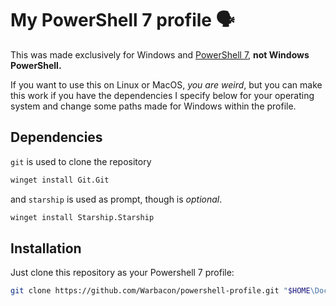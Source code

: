# My PowerShell 7 profile 🗣️

This was made exclusively for Windows and [PowerShell
7](https://learn.microsoft.com/en-us/powershell/scripting/install/installing-powershell-on-windows),
**not Windows PowerShell.**

If you want to use this on Linux or MacOS, *you are weird*, but you can make
this work if you have the dependencies I specify below for your operating
system and change some paths made for Windows within the profile.

## Dependencies

``git`` is used to clone the repository

```sh
winget install Git.Git
```

and ``starship`` is used as prompt, though is *optional*.

```sh
winget install Starship.Starship
```

## Installation

Just clone this repository as your Powershell 7 profile:

```sh
git clone https://github.com/Warbacon/powershell-profile.git "$HOME\Documents\Powershell"
```
